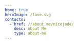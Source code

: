 ```yaml
---
home: true
heroImage: /love.svg
contacts:
  - href: //about.me/nicejade/
    desc: About Me
    type: about-me
---
```


<Contact />
